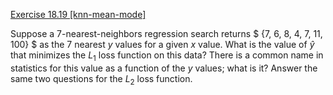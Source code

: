 [Exercise 18.19 \[knn-mean-mode\]](ex_19/)

Suppose a $7$-nearest-neighbors regression search
returns $ \{7, 6, 8, 4, 7, 11, 100\} $ as the 7 nearest $y$ values for a
given $x$ value. What is the value of $\hat{y}$ that minimizes the $L_1$
loss function on this data? There is a common name in statistics for
this value as a function of the $y$ values; what is it? Answer the same
two questions for the $L_2$ loss function.

